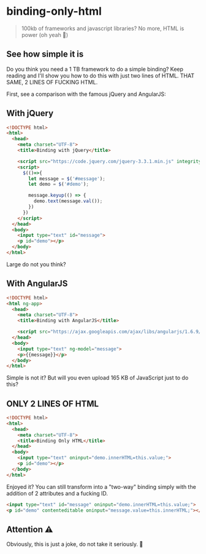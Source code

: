 # binding-only-html

> 100kb of frameworks and javascript libraries? No more, HTML is power (oh yeah 🤘)

## See how simple it is

Do you think you need a 1 TB framework to do a simple binding? Keep reading and I'll show you how to do this with just two lines of HTML.
THAT SAME, 2 LINES OF FUCKING HTML.

First, see a comparison with the famous jQuery and AngularJS:

## With jQuery

``` html
<!DOCTYPE html>
<html>
  <head>
    <meta charset="UTF-8">
    <title>Binding with jQuery</title>

    <script src="https://code.jquery.com/jquery-3.3.1.min.js" integrity="sha256-FgpCb/KJQlLNfOu91ta32o/NMZxltwRo8QtmkMRdAu8=" crossorigin="anonymous"></script>
    <script>
      $(()=>{
        let message = $('#message');
        let demo = $('#demo');

        message.keyup(() => {
          demo.text(message.val());
        })
      })
    </script>
  </head>
  <body>
    <input type="text" id="message">
    <p id="demo"></p>
  </body>
</html>
```

Large do not you think?

## With AngularJS

``` html
<!DOCTYPE html>
<html ng-app>
  <head>
    <meta charset="UTF-8">
    <title>Binding with AngularJS</title>

    <script src="https://ajax.googleapis.com/ajax/libs/angularjs/1.6.9/angular.min.js"></script>
  </head>
  <body>
    <input type="text" ng-model="message">
    <p>{{message}}</p>
  </body>
</html>
```

Simple is not it? But will you even upload 165 KB of JavaScript just to do this?

## ONLY 2 LINES OF HTML

``` html
<!DOCTYPE html>
<html>
  <head>
    <meta charset="UTF-8">
    <title>Binding Only HTML</title>
  </head>
  <body>
    <input type="text" oninput="demo.innerHTML=this.value;">
    <p id="demo"></p>
  </body>
</html>
```

Enjoyed it? You can still transform into a "two-way" binding simply with the addition of 2 attributes and a fucking ID.

``` html
<input type="text" id="message" oninput="demo.innerHTML=this.value;">
<p id="demo" contenteditable oninput="message.value=this.innerHTML;"></p>
```

## Attention ⚠️
Obviously, this is just a joke, do not take it seriously. 👾
